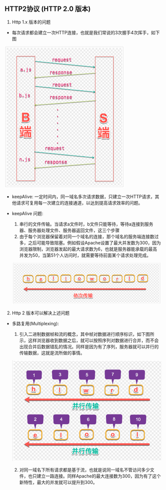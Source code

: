 ## HTTP2协议 (HTTP 2.0 版本)

1. Http 1.x 版本的问题

- 每次请求都会建立一次HTTP连接，也就是我们常说的3次握手4次挥手，如下图

![](./imgs/http1.png)

- keepAlive: 一定时间内，同一域名多次请求数据，只建立一次HTTP请求，其他请求可复用每一次建立的连接通道，以达到提高请求效率的问题。

- keepAlive 问题: 
  1. 串行的文件传输。当请求a文件时，b文件只能等待，等待a连接到服务器、服务器处理文件、服务器返回文件，这三个步骤
  2. 由于每个浏览器保留着对同一个域名的连接，那个域名的服务端连接数过多，之后可能导致阻塞。例如假设Apache设置了最大并发数为300，因为浏览器限制，浏览器发起的最大请求数为6，也就是服务器能承载的最高并发为50，当第51个人访问时，就需要等待前面某个请求处理完成。

  ![](./imgs/http1-text.png)

2. Http 2 版本可以解决上述问题

- 多路复用(Multiplexing): 
  1. 引入二进制数据帧和流的概念，其中帧对数据进行顺序标识，如下图所示，这样浏览器收到数据之后，就可以按照序列对数据进行合并，而不会出现合并后数据错乱的情况。同样是因为有了序列，服务器就可以并行的传输数据，这就是流所做的事情。

  ![](./imgs/http2-stream.png)

  2. 对同一域名下所有请求都是基于流，也就是说同一域名不管访问多少文件，也只建立一路连接。同样Apache的最大连接数为300，因为有了这个新特性，最大的并发就可以提升到300。